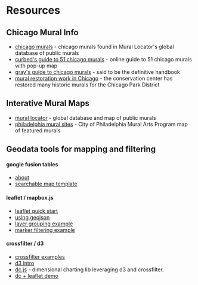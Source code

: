 # Resources


## Chicago Mural Info

* [chicago murals](http://murallocator.org/tag/chicago) - chicago murals found in Mural Locator's global database of public murals
* [curbed's guide to 51 chicago murals](http://chicago.curbed.com/archives/2014/07/17/a-guide-to-44-neighborhood-murals-you-must-see-right-now.php) - online guide to 51 chicago murals with pop-up map
* [gray's guide to chicago murals](http://press.uchicago.edu/ucp/books/book/chicago/G/bo3641455.html) - said to be the definitive handbook
* [mural restoration work in Chicago](http://www.theconservationcenter.com/conservation-services/murals) - the conservation center has restored many historic murals for the Chicago Park District


## Interative Mural Maps

* [mural locator](http://murallocator.org/) - global database and map of public
  murals
* [philadelphia mural sites](http://muralarts.org/collections/featured-murals/map) - City of Philadelphia Mural Arts Program map of featured murals


## Geodata tools for mapping and filtering


#### google fusion tables

* [about](http://tables.googlelabs.com/)
* [searchable map template](http://derekeder.com/searchable_map_template/)


#### leaflet / mapbox.js

* [leaflet quick start](http://leafletjs.com/examples/quick-start.html)
* [using geojson](http://leafletjs.com/examples/geojson.html)
* [layer grouping example](http://leafletjs.com/examples/layers-control.html)
* [marker filtering example](https://www.mapbox.com/mapbox.js/example/v1.0.0/filtering-markers/)


#### crossfilter / d3

* [crossfilter examples](https://github.com/joyrexus/crossfiltering)
* [d3 intro](http://square.github.io/intro-to-d3)
* [dc.js](http://dc-js.github.io/dc.js/index.html) - dimensional charting lib
  leveraging d3 and crossfilter.
* [dc + leaflet demo](https://github.com/cmvee/Nashville-Building-Permits)
